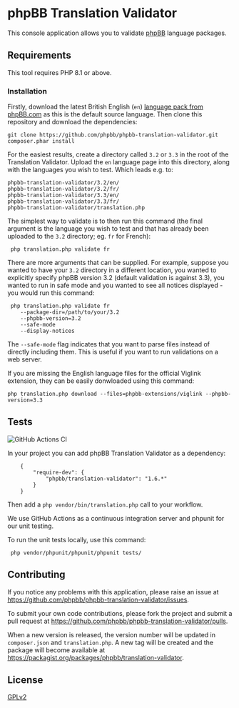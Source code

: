 # phpBB Translation Validator

This console application allows you to validate [phpBB](https://www.phpbb.com) language packages.

## Requirements

This tool requires PHP 8.1 or above.

### Installation

Firstly, download the latest British English (`en`) [language pack from phpBB.com](http://www.phpbb.com/customise/db/translation/british_english/) as this is the default source language. Then clone this repository and download the dependencies:

    git clone https://github.com/phpbb/phpbb-translation-validator.git
    composer.phar install

For the easiest results, create a directory called `3.2` or `3.3` in the root of the Translation Validator. Upload the `en` language page into this directory, along with the languages you wish to test. Which leads e.g. to:

    phpbb-translation-validator/3.2/en/
    phpbb-translation-validator/3.2/fr/
    phpbb-translation-validator/3.3/en/
    phpbb-translation-validator/3.3/fr/
    phpbb-translation-validator/translation.php

The simplest way to validate is to then run this command (the final argument is the language you wish to test and that has already been uploaded to the `3.2` directory; eg. `fr` for French):

     php translation.php validate fr

There are more arguments that can be supplied. For example, suppose you wanted to have your `3.2` directory in a different location, you wanted to explicitly specify phpBB version 3.2 (default validation is against 3.3), you wanted to run in safe mode and you wanted to see all notices displayed - you would run this command:

     php translation.php validate fr 
        --package-dir=/path/to/your/3.2 
        --phpbb-version=3.2 
        --safe-mode 
        --display-notices

The `--safe-mode` flag indicates that you want to parse files instead of directly including them. This is useful if you want to run validations on a web server.

If you are missing the English language files for the official Viglink extension, they can be easily donwloaded using this command:

    php translation.php download --files=phpbb-extensions/viglink --phpbb-version=3.3

## Tests

![GitHub Actions CI](https://github.com/phpbb/phpbb-translation-validator/actions/workflows/phpunit.yaml/badge.svg?branch=master)

In your project you can add phpBB Translation Validator as a dependency:

		{
			"require-dev": {
				"phpbb/translation-validator": "1.6.*"
			}
		}

Then add a `php vendor/bin/translation.php` call to your workflow.

We use GitHub Actions as a continuous integration server and phpunit for our unit testing.

To run the unit tests locally, use this command:

     php vendor/phpunit/phpunit/phpunit tests/

## Contributing

If you notice any problems with this application, please raise an issue at https://github.com/phpbb/phpbb-translation-validator/issues.

To submit your own code contributions, please fork the project and submit a pull request at https://github.com/phpbb/phpbb-translation-validator/pulls.

When a new version is released, the version number will be updated in `composer.json` and `translation.php`. A new tag will be created and the package will become available at https://packagist.org/packages/phpbb/translation-validator.

## License

[GPLv2](license.txt)
